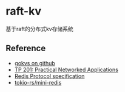 # raft-kv
基于raft的分布式kv存储系统





## Reference
- [gokvs on github](https://github.com/ZuoFuhong/gokvs)
- [TP 201: Practical Networked Applications](https://github.com/pingcap/talent-plan/blob/master/courses/rust/docs/lesson-plan.md)
- [Redis Protocol specification](https://redis.io/topics/protocol)
- [tokio-rs/mini-redis](https://github.com/tokio-rs/mini-redis)